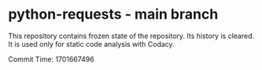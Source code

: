# python-requests - main branch

This repository contains frozen state of the repository.
Its history is cleared. It is used only for static code
analysis with Codacy.

Commit Time: 1701667496
